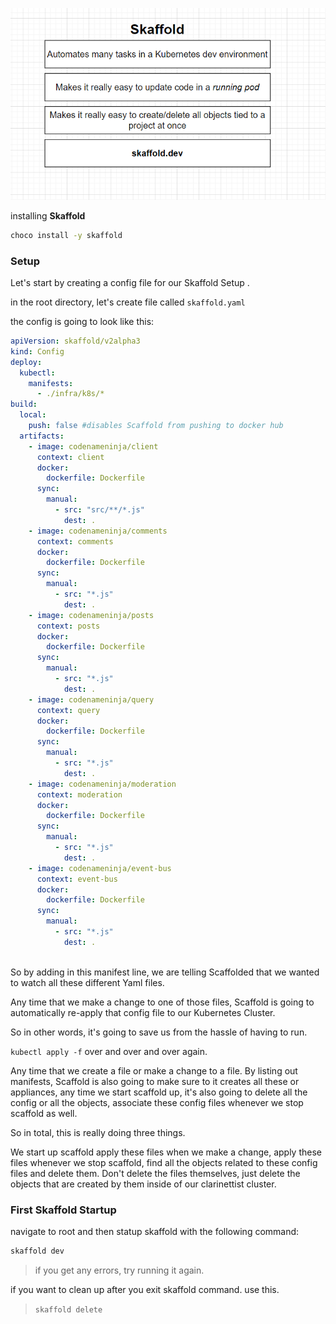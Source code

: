 ![skaffold](/doc_assets/screenshots/Docker/skaffold.png)

installing **Skaffold**

```bash
choco install -y skaffold
```
### Setup

Let's start by creating a config file for our Skaffold Setup .

in the root directory, let's create file called `skaffold.yaml`

the config is going to look like this: 

```yml
apiVersion: skaffold/v2alpha3
kind: Config
deploy:
  kubectl:
    manifests:
      - ./infra/k8s/*
build:
  local:
    push: false #disables Scaffold from pushing to docker hub
  artifacts:
    - image: codenameninja/client
      context: client
      docker:
        dockerfile: Dockerfile
      sync:
        manual:
          - src: "src/**/*.js"
            dest: .
    - image: codenameninja/comments
      context: comments
      docker:
        dockerfile: Dockerfile
      sync:
        manual:
          - src: "*.js"
            dest: .
    - image: codenameninja/posts
      context: posts
      docker:
        dockerfile: Dockerfile
      sync:
        manual:
          - src: "*.js"
            dest: .
    - image: codenameninja/query
      context: query
      docker:
        dockerfile: Dockerfile
      sync:
        manual:
          - src: "*.js"
            dest: .
    - image: codenameninja/moderation
      context: moderation
      docker:
        dockerfile: Dockerfile
      sync:
        manual:
          - src: "*.js"
            dest: .
    - image: codenameninja/event-bus
      context: event-bus
      docker:
        dockerfile: Dockerfile
      sync:
        manual:
          - src: "*.js"
            dest: .
      
```

So by adding in this manifest line, we are telling Scaffolded that we wanted to watch all these different
Yaml files.

Any time that we make a change to one of those files, Scaffold is going to automatically re-apply that
config file to our Kubernetes Cluster.

So in other words, it's going to save us from the hassle of having to run.

`kubectl apply -f` over and over and over again.

Any time that we create a file or make a change to a file.
By listing out manifests, Scaffold is also going to make sure to it creates all these or appliances,
any time we start scaffold up, it's also going to delete all the config or all the objects, associate
these config files whenever we stop scaffold as well.

So in total, this is really doing three things.

We start up scaffold apply these files when we make a change, apply these files whenever we stop scaffold,
find all the objects related to these config files and delete them.
Don't delete the files themselves, just delete the objects that are created by them inside of our clarinettist
cluster.

### First Skaffold Startup

navigate to root and then statup skaffold with the following command:

```bash
skaffold dev
```

> if you get any errors, try running it again.

if you want to clean up after you exit skaffold command. use this.

> `skaffold delete`